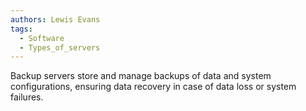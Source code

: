 ```yaml
---
authors: Lewis Evans
tags:
  - Software
  - Types_of_servers
---
```

Backup servers store and manage backups of data and system configurations, ensuring data recovery in case of data loss or system failures.
